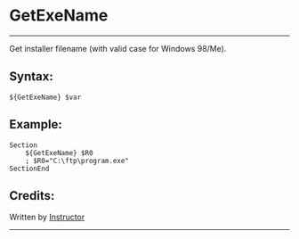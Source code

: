 # GetExeName

---

Get installer filename (with valid case for Windows 98/Me).

## Syntax:

	${GetExeName} $var

## Example:

	Section
		${GetExeName} $R0
		; $R0="C:\ftp\program.exe"
	SectionEnd

## Credits:

Written by [Instructor](1)

---

[1]: http://nsis.sourceforge.net/User:Instructor